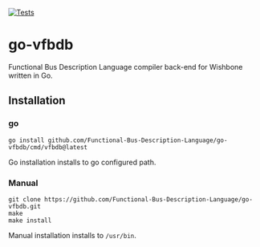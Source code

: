 [![Tests](https://github.com/Functional-Bus-Description-Language/go-vfbdb/actions/workflows/tests.yml/badge.svg?branch=master)](https://github.com/Functional-Bus-Description-Language/go-vfbdb/actions?query=master)

# go-vfbdb

Functional Bus Description Language compiler back-end for Wishbone written in Go.

## Installation

### go
```
go install github.com/Functional-Bus-Description-Language/go-vfbdb/cmd/vfbdb@latest
```

Go installation installs to go configured path.

### Manual

```
git clone https://github.com/Functional-Bus-Description-Language/go-vfbdb.git
make
make install
```

Manual installation installs to `/usr/bin`.
